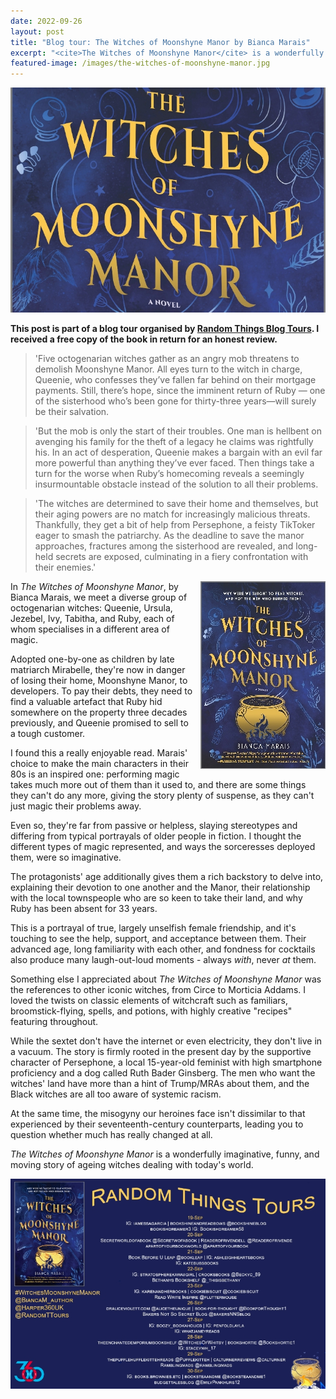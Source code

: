 ```yaml
---
date: 2022-09-26
layout: post
title: "Blog tour: The Witches of Moonshyne Manor by Bianca Marais"
excerpt: "<cite>The Witches of Moonshyne Manor</cite> is a wonderfully imaginative, funny, and moving story of ageing witches dealing with today's world."
featured-image: /images/the-witches-of-moonshyne-manor.jpg
---
```


![The Witches of Moonshyne Manor](/images/the-witches-of-moonshyne-manor.jpg)

**This post is part of a blog tour organised by [Random Things Blog Tours](http://randomthingsthroughmyletterbox.blogspot.com/p/services-to-publishers-authors-blog.html). I received a free copy of the book in return for an honest review.**

> 'Five octogenarian witches gather as an angry mob threatens to demolish Moonshyne Manor. All eyes turn to the witch in charge, Queenie, who confesses they’ve fallen far behind on their mortgage payments. Still, there’s hope, since the imminent return of Ruby — one of the sisterhood who’s been gone for thirty-three years—will surely be their salvation.

> 'But the mob is only the start of their troubles. One man is hellbent on avenging his family for the theft of a legacy he claims was rightfully his. In an act of desperation, Queenie makes a bargain with an evil far more powerful than anything they’ve ever faced. Then things take a turn for the worse when Ruby’s homecoming reveals a seemingly insurmountable obstacle instead of the solution to all their problems.

> 'The witches are determined to save their home and themselves, but their aging powers are no match for increasingly malicious threats. Thankfully, they get a bit of help from Persephone, a feisty TikToker eager to smash the patriarchy. As the deadline to save the manor approaches, fractures among the sisterhood are revealed, and long-held secrets are exposed, culminating in a fiery confrontation with their enemies.'

<img src="/images/the-witches-of-moonshyne-manor-200.jpg" alt="The Witches of Moonshyne Manor" style="float: right; margin-bottom: 10px; margin-left: 10px;">

In <cite>The Witches of Moonshyne Manor</cite>, by Bianca Marais, we meet a diverse group of octogenarian witches: Queenie, Ursula, Jezebel, Ivy, Tabitha, and Ruby, each of whom specialises in a different area of magic.

Adopted one-by-one as children by late matriarch Mirabelle, they're now in danger of losing their home, Moonshyne Manor, to developers. To pay their debts, they need to find a valuable artefact that Ruby hid somewhere on the property three decades previously, and Queenie promised to sell to a tough customer.

I found this a really enjoyable read. Marais' choice to make the main characters in their 80s is an inspired one: performing magic takes much more out of them than it used to, and there are some things they can't do any more, giving the story plenty of suspense, as they can't just magic their problems away.

Even so, they're far from passive or helpless, slaying stereotypes and differing from typical portrayals of older people in fiction. I thought the different types of magic represented, and ways the sorceresses deployed them, were so imaginative.

The protagonists' age additionally gives them a rich backstory to delve into, explaining their devotion to one another and the Manor, their relationship with the local townspeople who are so keen to take their land, and why Ruby has been absent for 33 years.

This is a portrayal of true, largely unselfish female friendship, and it's touching to see the help, support, and acceptance between them. Their advanced age, long familiarity with each other, and fondness for cocktails also produce many laugh-out-loud moments - always *with*, never *at* them.

Something else I appreciated about <cite>The Witches of Moonshyne Manor</cite> was the references to other iconic witches, from Circe to Morticia Addams. I loved the twists on classic elements of witchcraft such as familiars, broomstick-flying, spells, and potions, with highly creative "recipes" featuring throughout.

While the sextet don't have the internet or even electricity, they don't live in a vacuum. The story is firmly rooted in the present day by the supportive character of Persephone, a local 15-year-old feminist with high smartphone proficiency and a dog called Ruth Bader Ginsberg. The men who want the witches' land have more than a hint of Trump/MRAs about them, and the Black witches are all too aware of systemic racism.

At the same time, the misogyny our heroines face isn't dissimilar to that experienced by their seventeenth-century counterparts, leading you to question whether much has really changed at all.

<cite>The Witches of Moonshyne Manor</cite> is a wonderfully imaginative, funny, and moving story of ageing witches dealing with today's world.

![The Witches of Moonshyne Manor blog tour banner](/images/the-witches-of-moonshyne-manor-banner.jpg)
